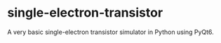 # single-electron-transistor
A very basic single-electron transistor simulator in Python using PyQt6.
